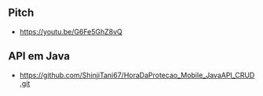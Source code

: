 ## Pitch
- https://youtu.be/G6Fe5GhZ8vQ
## API em Java 
- https://github.com/ShinjiTani67/HoraDaProtecao_Mobile_JavaAPI_CRUD.git

